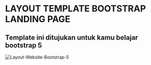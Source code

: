 # LAYOUT TEMPLATE BOOTSTRAP LANDING PAGE

## Template ini ditujukan untuk kamu belajar bootstrap 5
![Layout-Website-Bootstrap-5](https://github.com/Dimaspermana293/layout-bootstrap5/assets/97396687/08651a07-3e36-459c-868a-698c7dc14703)
